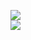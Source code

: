 [![](https://img.shields.io/badge/Made%20With-Github%20Spray-lightgrey.svg?style=for-the-badge&logo=github)](https://github.com/Annihil/github-spray#6433)  
[![](https://i.imgur.com/2DrTn0Z.gif)](https://github.com/Annihil/github-spray)